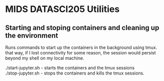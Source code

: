 # MIDS DATASCI205 Utilities

## Starting and stoping containers and cleaning up the environment

Runs commands to start up the containers in the background using tmux.  that way, if I lost connectivity for some reason, the session would persist beyond my shell on my local machine.<br>

./start-jupyter.sh - starts the containers and the tmux sessions<br>
./stop-jupyter.sh  - stops the containers and kills the tmux sessions.<br>

